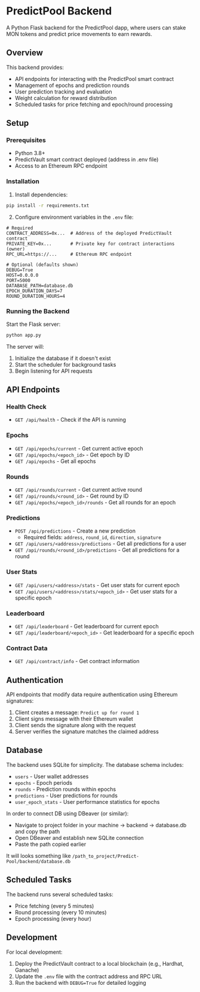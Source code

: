 # PredictPool Backend

A Python Flask backend for the PredictPool dapp, where users can stake MON tokens and predict price movements to earn rewards.

## Overview

This backend provides:
- API endpoints for interacting with the PredictPool smart contract
- Management of epochs and prediction rounds
- User prediction tracking and evaluation
- Weight calculation for reward distribution
- Scheduled tasks for price fetching and epoch/round processing

## Setup

### Prerequisites

- Python 3.8+
- PredictVault smart contract deployed (address in .env file)
- Access to an Ethereum RPC endpoint

### Installation

1. Install dependencies:

```bash
pip install -r requirements.txt
```

2. Configure environment variables in the `.env` file:

```
# Required
CONTRACT_ADDRESS=0x...  # Address of the deployed PredictVault contract
PRIVATE_KEY=0x...       # Private key for contract interactions (owner)
RPC_URL=https://...     # Ethereum RPC endpoint

# Optional (defaults shown)
DEBUG=True
HOST=0.0.0.0
PORT=5000
DATABASE_PATH=database.db
EPOCH_DURATION_DAYS=7
ROUND_DURATION_HOURS=4
```

### Running the Backend

Start the Flask server:

```bash
python app.py
```

The server will:
1. Initialize the database if it doesn't exist
2. Start the scheduler for background tasks
3. Begin listening for API requests

## API Endpoints

### Health Check
- `GET /api/health` - Check if the API is running

### Epochs
- `GET /api/epochs/current` - Get current active epoch
- `GET /api/epochs/<epoch_id>` - Get epoch by ID
- `GET /api/epochs` - Get all epochs

### Rounds
- `GET /api/rounds/current` - Get current active round
- `GET /api/rounds/<round_id>` - Get round by ID
- `GET /api/epochs/<epoch_id>/rounds` - Get all rounds for an epoch

### Predictions
- `POST /api/predictions` - Create a new prediction
  - Required fields: `address`, `round_id`, `direction`, `signature`
- `GET /api/users/<address>/predictions` - Get all predictions for a user
- `GET /api/rounds/<round_id>/predictions` - Get all predictions for a round

### User Stats
- `GET /api/users/<address>/stats` - Get user stats for current epoch
- `GET /api/users/<address>/stats/<epoch_id>` - Get user stats for a specific epoch

### Leaderboard
- `GET /api/leaderboard` - Get leaderboard for current epoch
- `GET /api/leaderboard/<epoch_id>` - Get leaderboard for a specific epoch

### Contract Data
- `GET /api/contract/info` - Get contract information

## Authentication

API endpoints that modify data require authentication using Ethereum signatures:

1. Client creates a message: `Predict up for round 1`
2. Client signs message with their Ethereum wallet
3. Client sends the signature along with the request
4. Server verifies the signature matches the claimed address

## Database

The backend uses SQLite for simplicity. The database schema includes:

- `users` - User wallet addresses
- `epochs` - Epoch periods
- `rounds` - Prediction rounds within epochs
- `predictions` - User predictions for rounds
- `user_epoch_stats` - User performance statistics for epochs

In order to connect DB using DBeaver (or similar):
- Navigate to project folder in your machine -> backend -> database.db and copy the path
- Open DBeaver and establish new SQLite connection
- Paste the path copied earlier

It will looks something like `/path_to_project/Predict-Pool/backend/database.db`

## Scheduled Tasks

The backend runs several scheduled tasks:

- Price fetching (every 5 minutes)
- Round processing (every 10 minutes)
- Epoch processing (every hour)

## Development

For local development:

1. Deploy the PredictVault contract to a local blockchain (e.g., Hardhat, Ganache)
2. Update the `.env` file with the contract address and RPC URL
3. Run the backend with `DEBUG=True` for detailed logging
